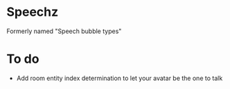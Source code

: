 # Speechz

Formerly named "Speech bubble types"
# To do
- Add room entity index determination to let your avatar be the one to talk
